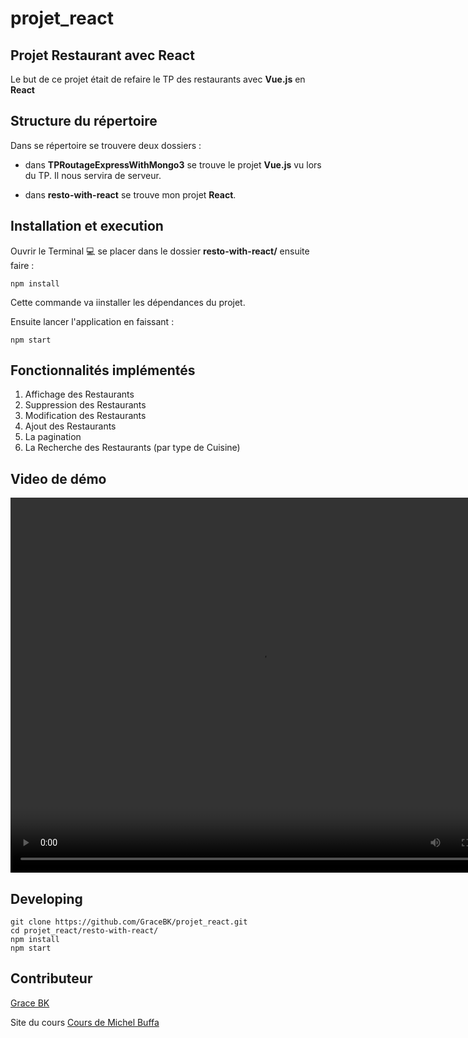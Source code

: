 # projet_react

## Projet Restaurant avec React
Le but de ce projet était de refaire le TP des restaurants avec **Vue.js** en **React**

## Structure du répertoire

Dans se répertoire se trouvere deux dossiers :
* dans **TPRoutageExpressWithMongo3** se trouve le projet **Vue.js** vu lors du TP. Il nous servira de serveur.

* dans **resto-with-react** se trouve mon projet **React**.

## Installation et execution
Ouvrir le Terminal :computer: se placer dans le dossier **resto-with-react/** ensuite faire :

<!-- ➜  projet_react $ cd resto-with-react/ -->

```
npm install
```
Cette commande va iinstaller les dépendances du projet.

Ensuite lancer l'application en faissant :
```
npm start
```
## Fonctionnalités implémentés

1. Affichage des Restaurants
1. Suppression des Restaurants
1. Modification des Restaurants
1. Ajout des Restaurants
1. La pagination
1. La Recherche des Restaurants (par type de Cuisine)

## Video de démo
<video width="800" height="600" controls>
    <source src="demo.mov" type="video/mp4">
</video>

## Developing
```
git clone https://github.com/GraceBK/projet_react.git
cd projet_react/resto-with-react/
npm install
npm start
```

## Contributeur

[Grace BK](https://github.com/GraceBK)

Site du cours
[Cours de Michel Buffa](http://miageprojet2.unice.fr/Intranet_de_Michel_Buffa/MBDS_2018-2019%3a_Server_Side_JavaScript%2c_Frameworks_JS_front-end)